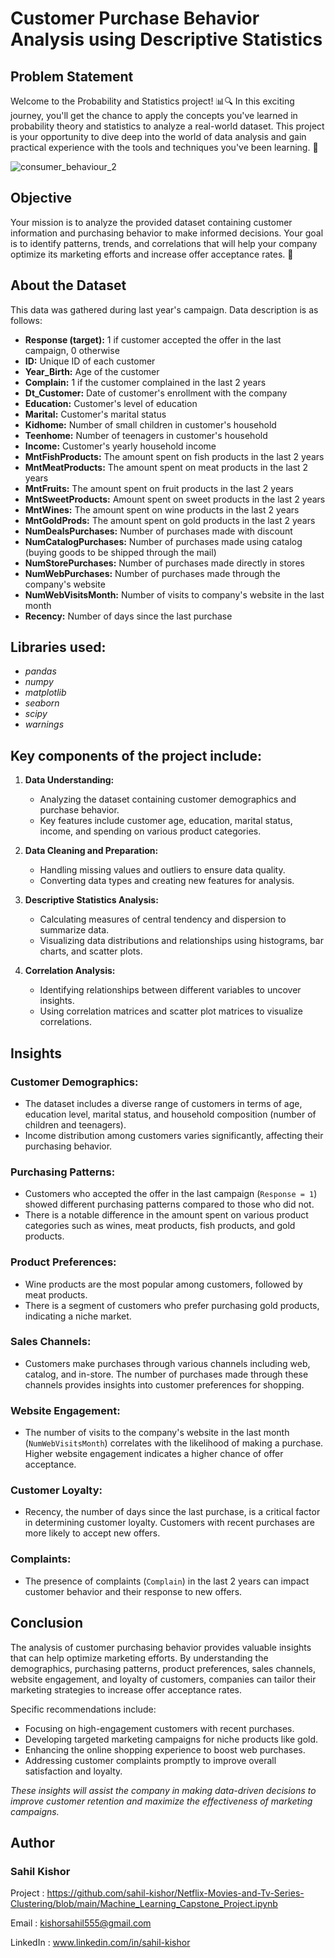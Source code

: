 
# Customer Purchase Behavior Analysis using Descriptive Statistics

## Problem Statement

Welcome to the Probability and Statistics project! 📊🔍 In this exciting journey, you'll get the chance to apply the concepts you've learned in probability theory and statistics to analyze a real-world dataset. This project is your opportunity to dive deep into the world of data analysis and gain practical experience with the tools and techniques you've been learning. 🚀

![consumer_behaviour_2](https://github.com/user-attachments/assets/1d639363-4ec5-45ba-88ee-9e87b3b78f62)

## Objective

Your mission is to analyze the provided dataset containing customer information and purchasing behavior to make informed decisions. Your goal is to identify patterns, trends, and correlations that will help your company optimize its marketing efforts and increase offer acceptance rates. 🎉

## About the Dataset

This data was gathered during last year's campaign. Data description is as follows:

- **Response (target):** 1 if customer accepted the offer in the last campaign, 0 otherwise
- **ID:** Unique ID of each customer
- **Year_Birth:** Age of the customer
- **Complain:** 1 if the customer complained in the last 2 years
- **Dt_Customer:** Date of customer's enrollment with the company
- **Education:** Customer's level of education
- **Marital:** Customer's marital status
- **Kidhome:** Number of small children in customer's household
- **Teenhome:** Number of teenagers in customer's household
- **Income:** Customer's yearly household income
- **MntFishProducts:** The amount spent on fish products in the last 2 years
- **MntMeatProducts:** The amount spent on meat products in the last 2 years
- **MntFruits:** The amount spent on fruit products in the last 2 years
- **MntSweetProducts:** Amount spent on sweet products in the last 2 years
- **MntWines:** The amount spent on wine products in the last 2 years
- **MntGoldProds:** The amount spent on gold products in the last 2 years
- **NumDealsPurchases:** Number of purchases made with discount
- **NumCatalogPurchases:** Number of purchases made using catalog (buying goods to be shipped through the mail)
- **NumStorePurchases:** Number of purchases made directly in stores
- **NumWebPurchases:** Number of purchases made through the company's website
- **NumWebVisitsMonth:** Number of visits to company's website in the last month
- **Recency:** Number of days since the last purchase

## Libraries used:
- *pandas*
- *numpy*
- *matplotlib*
- *seaborn*
- *scipy*
- *warnings*

## Key components of the project include:

1. **Data Understanding:**
     - Analyzing the dataset containing customer demographics and purchase behavior.
     - Key features include customer age, education, marital status, income, and spending on various product categories.

2. **Data Cleaning and Preparation:**
     - Handling missing values and outliers to ensure data quality.
     - Converting data types and creating new features for analysis.

3. **Descriptive Statistics Analysis:**
     - Calculating measures of central tendency and dispersion to summarize data.
     - Visualizing data distributions and relationships using histograms, bar charts, and scatter plots.

4. **Correlation Analysis:**
     - Identifying relationships between different variables to uncover insights.
     - Using correlation matrices and scatter plot matrices to visualize correlations.

## Insights

### Customer Demographics:
- The dataset includes a diverse range of customers in terms of age, education level, marital status, and household composition (number of children and teenagers).
- Income distribution among customers varies significantly, affecting their purchasing behavior.

### Purchasing Patterns:
- Customers who accepted the offer in the last campaign (`Response = 1`) showed different purchasing patterns compared to those who did not.
- There is a notable difference in the amount spent on various product categories such as wines, meat products, fish products, and gold products.

### Product Preferences:
- Wine products are the most popular among customers, followed by meat products.
- There is a segment of customers who prefer purchasing gold products, indicating a niche market.

### Sales Channels:
- Customers make purchases through various channels including web, catalog, and in-store. The number of purchases made through these channels provides insights into customer preferences for shopping.

### Website Engagement:
- The number of visits to the company's website in the last month (`NumWebVisitsMonth`) correlates with the likelihood of making a purchase. Higher website engagement indicates a higher chance of offer acceptance.

### Customer Loyalty:
- Recency, the number of days since the last purchase, is a critical factor in determining customer loyalty. Customers with recent purchases are more likely to accept new offers.

### Complaints:
- The presence of complaints (`Complain`) in the last 2 years can impact customer behavior and their response to new offers.

## Conclusion

The analysis of customer purchasing behavior provides valuable insights that can help optimize marketing efforts. By understanding the demographics, purchasing patterns, product preferences, sales channels, website engagement, and loyalty of customers, companies can tailor their marketing strategies to increase offer acceptance rates.

Specific recommendations include:
- Focusing on high-engagement customers with recent purchases.
- Developing targeted marketing campaigns for niche products like gold.
- Enhancing the online shopping experience to boost web purchases.
- Addressing customer complaints promptly to improve overall satisfaction and loyalty.

*These insights will assist the company in making data-driven decisions to improve customer retention and maximize the effectiveness of marketing campaigns.*

## Author

### Sahil Kishor

Project : https://github.com/sahil-kishor/Netflix-Movies-and-Tv-Series-Clustering/blob/main/Machine_Learning_Capstone_Project.ipynb

Email : kishorsahil555@gmail.com

LinkedIn : www.linkedin.com/in/sahil-kishor

